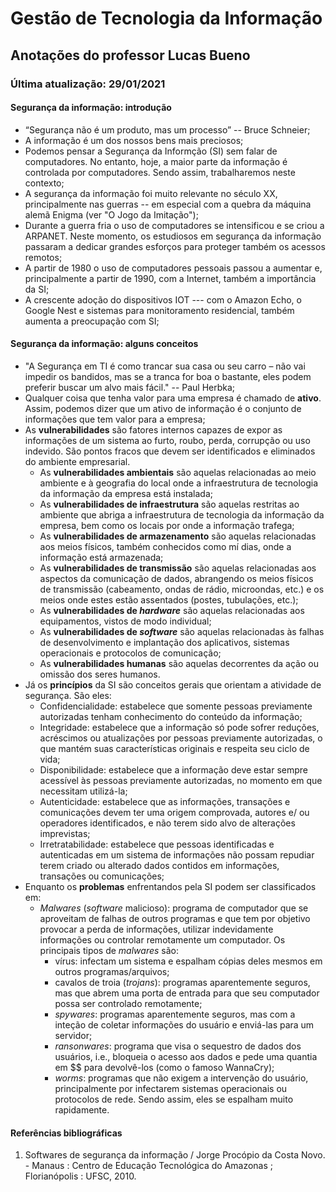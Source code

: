 # Gestão de Tecnologia da Informação

## Anotações do professor Lucas Bueno

### Última atualização: 29/01/2021

#### Segurança da informação: introdução
- “Segurança não é um produto, mas um processo” -- Bruce Schneier;
- A informação é um dos nossos bens mais preciosos;
- Podemos pensar a Segurança da Informção (SI) sem falar de computadores. No entanto, hoje, a maior parte da informação é controlada por computadores. Sendo assim, trabalharemos neste contexto;
- A segurança da informação foi muito relevante no século XX, principalmente nas guerras -- em especial com a quebra da máquina alemã Enigma (ver "O Jogo da Imitação");
- Durante a guerra fria o uso de computadores se intensificou e se criou a ARPANET. Neste momento, os estudiosos em segurança da informação passaram a dedicar grandes esforços para proteger também os acessos remotos;
- A partir de 1980 o uso de computadores pessoais passou a aumentar e, principalmente a partir de 1990, com a Internet, também a importância da SI;
- A crescente adoção do dispositivos IOT --- com o Amazon Echo, o Google Nest e sistemas para monitoramento residencial, também aumenta a preocupação com SI;


#### Segurança da informação: alguns conceitos
 - "A Segurança em TI é como trancar sua casa ou seu carro – não vai impedir os bandidos, mas se a tranca for boa o bastante, eles podem preferir buscar um alvo mais fácil." -- Paul Herbka;
 - Qualquer coisa que tenha valor para uma empresa é chamado de **ativo**. Assim, podemos dizer que um ativo de informação é o conjunto de informações que tem valor para a empresa;
 - As **vulnerabilidades** são fatores internos capazes de expor as informações de um sistema ao furto, roubo, perda, corrupção ou uso indevido. São pontos fracos que devem ser identificados e eliminados do ambiente empresarial.
   - As **vulnerabilidades ambientais** são aquelas relacionadas ao meio ambiente e à geografia do local onde a infraestrutura de tecnologia da informação da empresa está instalada;
   - As **vulnerabilidades de infraestrutura** são aquelas restritas ao ambiente que abriga a infraestrutura de tecnologia da informação da empresa, bem como os locais por onde a informação trafega;
   - As **vulnerabilidades de armazenamento** são aquelas relacionadas aos meios físicos, também conhecidos como mí dias, onde a informação está armazenada;
   - As **vulnerabilidades de transmissão** são aquelas relacionadas aos aspectos da comunicação de dados, abrangendo os meios físicos de transmissão (cabeamento, ondas de rádio, microondas, etc.) e os meios onde estes estão assentados (postes, tubulações, etc.);
   - As **vulnerabilidades de _hardware_** são aquelas relacionadas aos equipamentos, vistos de modo individual;
   - As **vulnerabilidades de _software_** são aquelas relacionadas às falhas de desenvolvimento e implantação dos aplicativos, sistemas operacionais e protocolos de comunicação;
   - As **vulnerabilidades humanas** são aquelas decorrentes da ação ou omissão dos seres humanos.
 - Já os **princípios** da SI são conceitos gerais que orientam a atividade de segurança. São eles:
   - Confidencialidade: estabelece que somente pessoas previamente autorizadas tenham conhecimento do conteúdo da informação;
   - Integridade: estabelece que a informação só pode sofrer reduções, acréscimos ou atualizações por pessoas previamente autorizadas, o que mantém suas características originais e respeita seu ciclo de vida;
   - Disponibilidade: estabelece que a informação deve estar sempre acessível às pessoas previamente autorizadas, no momento em que necessitam utilizá-la;
   - Autenticidade: estabelece que as informações, transações e comunicações devem ter uma origem comprovada, autores e/ ou operadores identificados, e não terem sido alvo de alterações imprevistas;
   - Irretratabilidade: estabelece que pessoas identificadas e autenticadas em um sistema de informações não possam repudiar terem criado ou alterado dados contidos em informações, transações ou comunicações;
 - Enquanto os **problemas** enfrentandos pela SI podem ser classificados em:
   - _Malwares_ (_software_ malicioso): programa de computador que se aproveitam de falhas de outros programas e que tem por objetivo provocar a perda de informações, utilizar indevidamente informações ou controlar remotamente um computador. Os principais tipos de _malwares_ são:
     - vírus: infectam um sistema e espalham cópias deles mesmos em outros programas/arquivos;
     - cavalos de troia (_trojans_): programas aparentemente seguros, mas que abrem uma porta de entrada para que seu computador possa ser controlado remotamente;
     - _spywares_: programas aparentemente seguros, mas com a inteção de coletar informações do usuário e enviá-las para um servidor;
     - _ransonwares_: programa que visa o sequestro de dados dos usuários, i.e., bloqueia o acesso aos dados e pede uma quantia em $$ para devolvê-los (como o famoso WannaCry);
     - _worms_: programas que não exigem a intervenção do usuário, principalmente por infectarem sistemas operacionais ou protocolos de rede. Sendo assim, eles se espalham muito rapidamente.
#### Referências bibliográficas
1. Softwares de segurança da informação / Jorge Procópio da Costa Novo. - Manaus : Centro de Educação Tecnológica do Amazonas ; Florianópolis : UFSC, 2010.
